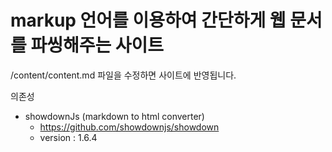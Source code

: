 # markup 언어를 이용하여 간단하게 웹 문서를 파씽해주는 사이트

/content/content.md 파일을 수정하면 사이트에 반영됩니다.

의존성
 - showdownJs (markdown to html converter)
    - https://github.com/showdownjs/showdown
    - version : 1.6.4
